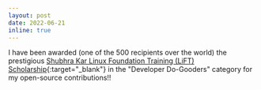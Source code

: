 ```yaml
---
layout: post
date: 2022-06-21
inline: true
---
```


I have been awarded (one of the 500 recipients over the world) the prestigious [Shubhra Kar Linux Foundation Training (LiFT) Scholarship](https://linuxfoundation.org/diversity-inclusivity/lift-scholarships/){:target="_blank"} in the "Developer Do-Gooders" category for my open-source contributions!!
